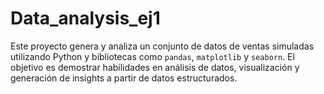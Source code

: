 # Data_analysis_ej1
Este proyecto genera y analiza un conjunto de datos de ventas simuladas utilizando Python y bibliotecas como `pandas`, `matplotlib` y `seaborn`. El objetivo es demostrar habilidades en análisis de datos, visualización y generación de insights a partir de datos estructurados.

